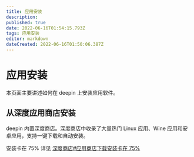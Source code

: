 ```yaml
---
title: 应用安装
description: 
published: true
date: 2022-06-16T01:54:15.793Z
tags: 应用安装
editor: markdown
dateCreated: 2022-06-16T01:50:06.387Z
---
```


# 应用安装
本页面主要讲述如何在 deepin 上安装应用软件。

## 从深度应用商店安装
deepin 内置深度商店。深度商店中收录了大量热门 Linux 应用、Wine 应用和安卓应用，支持一键下载和自动安装。

安装卡在 75%
详见 [深度商店#应用商店下载安装卡在 75%](http://old.deepin.wiki/index.php?title=深度商店#.E5.BA.94.E7.94.A8.E5.95.86.E5.BA.97.E4.B8.8B.E8.BD.BD.E5.AE.89.E8.A3.85.E5.8D.A1.E5.9C.A8_75.25)